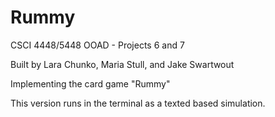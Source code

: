 # Rummy

CSCI 4448/5448 OOAD - Projects 6 and 7 

Built by Lara Chunko, Maria Stull, and Jake Swartwout

Implementing the card game "Rummy"

This version runs in the terminal as a texted based simulation.
